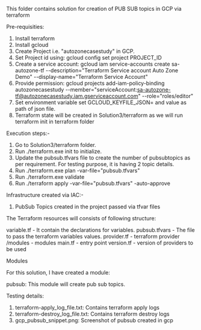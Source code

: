 This folder contains solution for creation of PUB SUB topics in GCP via terraform

Pre-requisities:
1. Install terraform
2. Install gcloud
3. Create Project i.e. "autozonecasestudy" in GCP.
4. Set Project id using: gcloud config set project PROJECT_ID
5. Create a service account: gcloud iam service-accounts create sa-autozone-tf --description="Terraform Service account Auto Zone Demo" --display-name="Terraform Service Account"
6. Provide permission: gcloud projects add-iam-policy-binding autozonecasestudy --member="serviceAccount:sa-autozone-tf@autozonecasestudy.iam.gserviceaccount.com" --role="roles/editor"
7. Set environment variable set GCLOUD_KEYFILE_JSON=<path of json file> and value as path of json file.
8. Terraform state will be created in Solution3/terraform as we will run terraform init in terraform folder

Execution steps:-

1. Go to Solution3/terraform folder.
2. Run ./terraform.exe init to initialize.
3. Update the pubsub.tfvars file to create the number of pubsubtopics as per requirement. For testing purpose, it is having 2 topic details.
4. Run ./terraform.exe plan -var-file="pubsub.tfvars"
5. Run ./terraform.exe validate
6. Run ./terraform apply -var-file="pubsub.tfvars" -auto-approve

Infrastructure created via IAC:-

1. PubSub Topics created in the project passed via tfvar files

The Terraform resources will consists of following structure:

variable.tf - It contain the declarations for variables.
pubsub.tfvars - The file to pass the terraform variables values.
provider.tf - terraform provider
/modules - modules
main.tf - entry point
version.tf - version of providers to be used

Modules

For this solution, I have created a module:

pubsub: This module will create pub sub topics.


Testing details:

1. terraform-apply_log_file.txt: Contains terraform apply logs
2. terraform-destroy_log_file.txt: Contains terraform destroy logs
3. gcp_pubsub_snippet.png: Screenshot of pubsub created in gcp


